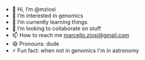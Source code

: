 - 👋 Hi, I’m @mziosi
- 👀 I’m interested in genomics
- 🌱 I’m currently learning things
- 💞️ I’m looking to collaborate on stuff
- 📫 How to reach me marcello.ziosi@gmail.com
- 😄 Pronouns: dude
- ⚡ Fun fact: when not in genomics I'm in astronomy

<!---
mziosi/mziosi is a ✨ special ✨ repository because its `README.md` (this file) appears on your GitHub profile.
You can click the Preview link to take a look at your changes.
--->
